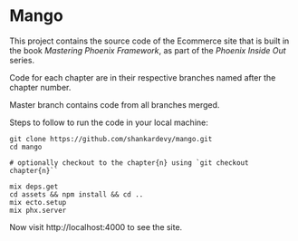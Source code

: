 # Mango

This project contains the source code of the Ecommerce site that is built in the book _Mastering Phoenix Framework_,
as part of the _Phoenix Inside Out_ series.

Code for each chapter are in their respective branches named after the chapter number.

Master branch contains code from all branches merged.

Steps to follow to run the code in your local machine:

```
git clone https://github.com/shankardevy/mango.git
cd mango

# optionally checkout to the chapter{n} using `git checkout chapter{n}``

mix deps.get
cd assets && npm install && cd ..
mix ecto.setup
mix phx.server
```

Now visit http://localhost:4000 to see the site.
